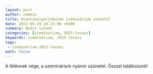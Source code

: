 ```yaml
---
layout: post
author: nemkin
title: Kvantumalgoritmusok szeminárium szünetel
date: 2023-05-29 20:25:00 +0100
summary: Nyári szünet
categories: [szeminarium, 2023-tavasz]
keywords: szeminárium, 2023 tavasz
tags:
 - szeminarium-2023-tavasz
math: false
---
```


A félévnek vége, a szeminárium nyáron szünetel. Ősszel találkozunk!
